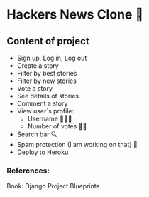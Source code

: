 # Hackers News Clone 📰

## Content of project

 - Sign up, Log in, Log out
 - Create a story
 - Filter by best stories
 - Filter by new stories
 - Vote a story
 - See details of stories
 - Comment a story
 - View user´s profile:
	 - Username 🧑🏻‍💻
	 - Number of votes 👍🏻
 - Search bar 🔍
 - Spam protection (I am working on that) 🔐
 - Deploy to Heroku
 
 ### References:
 Book: Django Project Blueprints
